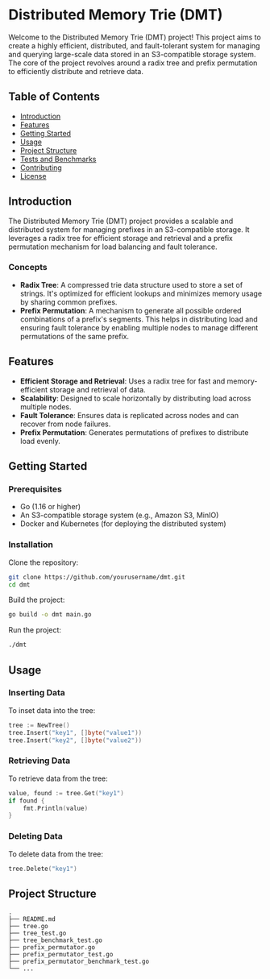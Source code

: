 # Distributed Memory Trie (DMT)

Welcome to the Distributed Memory Trie (DMT) project! This project aims to create a highly efficient, distributed, and fault-tolerant system for managing and querying large-scale data stored in an S3-compatible storage system. The core of the project revolves around a radix tree and prefix permutation to efficiently distribute and retrieve data.

## Table of Contents

- [Introduction](#introduction)
- [Features](#features)
- [Getting Started](#getting-started)
- [Usage](#usage)
- [Project Structure](#project-structure)
- [Tests and Benchmarks](#tests-and-benchmarks)
- [Contributing](#contributing)
- [License](#license)

## Introduction

The Distributed Memory Trie (DMT) project provides a scalable and distributed system for managing prefixes in an S3-compatible storage. It leverages a radix tree for efficient storage and retrieval and a prefix permutation mechanism for load balancing and fault tolerance.

### Concepts

- **Radix Tree**: A compressed trie data structure used to store a set of strings. It's optimized for efficient lookups and minimizes memory usage by sharing common prefixes.
- **Prefix Permutation**: A mechanism to generate all possible ordered combinations of a prefix's segments. This helps in distributing load and ensuring fault tolerance by enabling multiple nodes to manage different permutations of the same prefix.

## Features

- **Efficient Storage and Retrieval**: Uses a radix tree for fast and memory-efficient storage and retrieval of data.
- **Scalability**: Designed to scale horizontally by distributing load across multiple nodes.
- **Fault Tolerance**: Ensures data is replicated across nodes and can recover from node failures.
- **Prefix Permutation**: Generates permutations of prefixes to distribute load evenly.

## Getting Started

### Prerequisites

- Go (1.16 or higher)
- An S3-compatible storage system (e.g., Amazon S3, MinIO)
- Docker and Kubernetes (for deploying the distributed system)

### Installation

Clone the repository:

```sh
git clone https://github.com/yourusername/dmt.git
cd dmt
```

Build the project:

```sh
go build -o dmt main.go
```

Run the project:

```sh
./dmt
```

## Usage

### Inserting Data

To inset data into the tree:

```go
tree := NewTree()
tree.Insert("key1", []byte("value1"))
tree.Insert("key2", []byte("value2"))
```

### Retrieving Data

To retrieve data from the tree:

```go
value, found := tree.Get("key1")
if found {
    fmt.Println(value)
}
```

### Deleting Data

To delete data from the tree:

```go
tree.Delete("key1")
```

## Project Structure

```
.
├── README.md
├── tree.go
├── tree_test.go
├── tree_benchmark_test.go
├── prefix_permutator.go
├── prefix_permutator_test.go
├── prefix_permutator_benchmark_test.go
└── ...
```
